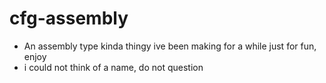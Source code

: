 # cfg-assembly
- An assembly type kinda thingy ive been making for a while just for fun, enjoy
- i could not think of a name, do not question
